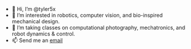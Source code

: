 - 👋 Hi, I’m @tyler5x
- 👀 I’m interested in robotics, computer vision, and bio-inspired mechanical design. 
- 🌱 I’m taking classes on computational photography, mechatronics, and robot dynamics & control.
- 📫 Send me an [email](mailto:tylersmithline@gmail.com?subject=[GitHub]%20Source%20Han%20Sans)

<!---
tyler5x/tyler5x is a ✨ special ✨ repository because its `README.md` (this file) appears on your GitHub profile.
You can click the Preview link to take a look at your changes.
--->
